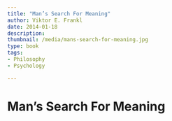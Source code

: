 ```yaml
---
title: "Man’s Search For Meaning"
author: Viktor E. Frankl
date: 2014-01-18
description: 
thumbnail: /media/mans-search-for-meaning.jpg
type: book
tags:
- Philosophy
- Psychology

---
```


# Man’s Search For Meaning
